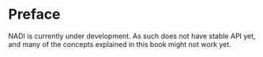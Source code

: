 # Preface

NADI is currently under development. As such does not have stable API
yet, and many of the concepts explained in this book might not work
yet.
